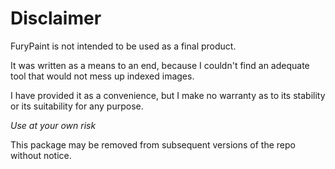 # Disclaimer

FuryPaint is not intended to be used as a final product.   

It was written as a means to an end, because I couldn't find an adequate tool that would not mess up indexed images.

I have provided it as a convenience, but I make no warranty as to its stability or its suitability for any purpose.

*Use at your own risk*

This package may be removed from subsequent versions of the repo without notice.